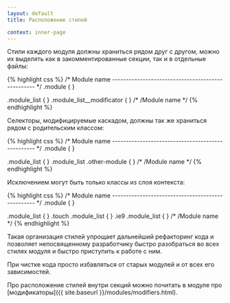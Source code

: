 ```yaml
---
layout: default
title: Расположение стилей

context: inner-page
---
```


Стили каждого модуля должны храниться рядом друг с другом, можно их выделять как в закомментированные секции, так и в отдельные файлы:

{% highlight css %}
/* Module name
-------------------------------------------------- */
.module { }

.module_list { }
    .module_list__modificator { }
/* /Module name */
{% endhighlight %}

Селекторы, модифицируемые каскадом, должны так же храниться рядом с родительским классом:

{% highlight css %}
/* Module name
-------------------------------------------------- */
.module { }

.module_list { }
    .module_list .other-module { }
/* /Module name */
{% endhighlight %}

Исключением могут быть только классы из слоя контекста:

{% highlight css %}
/* Module name
-------------------------------------------------- */
.module { }

.module_list { }
    .touch .module_list { }
    .ie9 .module_list { }
/* /Module name */
{% endhighlight %}

Такая организация стилей упрощает дальнейший рефакторинг кода и позволяет непосвященному разработчику быстро разобраться во всех стилях модуля и быстро приступить к работе с ним.

При чистке кода просто избавляться от старых модулей и от всех его зависимостей.

Про расположение стилей внутри секций можно почитать в модуле про [модификаторы]({{ site.baseurl }}/modules/modifiers.html).
